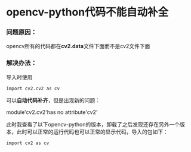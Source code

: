 # opencv-python代码不能自动补全

### 问题原因：

opencv所有的代码都在**cv2.data**文件下面而不是cv2文件下面

### 解决办法：

导入时使用

```
import cv2.cv2 as cv
```

可以**自动代码补齐**，但是出现新的问题：

module'cv2.cv2'has no attribute'cv2'

此时我查看了以下opencv-python的版本，卸载了之后发现还存在另外一个版本，此时可以正常的运行代码也可以正常的显示代码，导入的包如下：

```
import cv2 as cv
```

